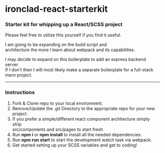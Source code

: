 # ironclad-react-starterkit
### Starter kit for whipping up a React/SCSS project
  
Please feel free to utilize this yourself if you find it useful.

I am going to be expanding on the build script and  
architecture the more I learn about webpack and its capabilities.

I may decide to expand on this boilerplate to add an express backend server.  
If I don't then I will most likely make a separate boilerplate for a full-stack mern project.

***

### Instructions
1. Fork & Clone repo to your local environment.
5. Remove/Update the .git Directory to the appropriate repo for your new project.
7. If you prefer a simple/different react component architecture simply strip  
src/components and src/pages to start fresh
3. Run **npm i** or **npm install** to install all the needed dependencies.
4. Run **npm run start** to start the development watch task via webpack.
6. Get started setting up your SCSS variables and get to coding!